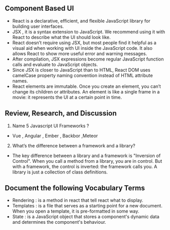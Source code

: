 ## Component Based UI
* React is a declarative, efficient, and flexible JavaScript library for building user interfaces.
* JSX , it is a syntax extension to JavaScript. We recommend using it with React to describe what the UI should look like. 
* React doesn’t require using JSX, but most people find it helpful as a visual aid when working with UI inside the JavaScript code. It also allows React to show more useful error and warning messages.
* After compilation, JSX expressions become regular JavaScript function calls and evaluate to JavaScript objects.
* Since JSX is closer to JavaScript than to HTML, React DOM uses camelCase property naming convention instead of HTML attribute names.
* React elements are immutable. Once you create an element, you can’t change its children or attributes. An element is like a single frame in a movie: it represents the UI at a certain point in time.

## Review, Research, and Discussion

1. Name 5 Javascript UI Frameworks ?
- Vue , Angular , Ember , Backbor ,Meteor
2. What’s the difference between a framework and a library?
- The key difference between a library and a framework is "Inversion of Control". When you call a method from a library, you are in control. But with a framework, the control is inverted: the framework calls you. A library is just a collection of class definitions.


## Document the following Vocabulary Terms
- Rendering : is a method in react that tell react what to display.
- Templates :  is a file that serves as a starting point for a new document. When you open a template, it is pre-formatted in some way. 
- State : is a JavaScript object that stores a component's dynamic data and determines the component's behaviour. 